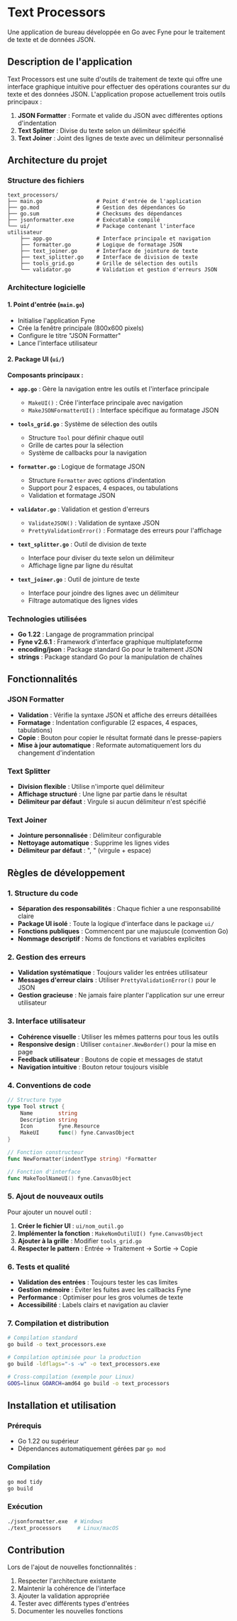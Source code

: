 # Text Processors

Une application de bureau développée en Go avec Fyne pour le traitement de texte et de données JSON.

## Description de l'application

Text Processors est une suite d'outils de traitement de texte qui offre une interface graphique intuitive pour effectuer des opérations courantes sur du texte et des données JSON. L'application propose actuellement trois outils principaux :

1. **JSON Formatter** : Formate et valide du JSON avec différentes options d'indentation
2. **Text Splitter** : Divise du texte selon un délimiteur spécifié
3. **Text Joiner** : Joint des lignes de texte avec un délimiteur personnalisé

## Architecture du projet

### Structure des fichiers

```
text_processors/
├── main.go                 # Point d'entrée de l'application
├── go.mod                  # Gestion des dépendances Go
├── go.sum                  # Checksums des dépendances
├── jsonformatter.exe       # Exécutable compilé
└── ui/                     # Package contenant l'interface utilisateur
    ├── app.go              # Interface principale et navigation
    ├── formatter.go        # Logique de formatage JSON
    ├── text_joiner.go      # Interface de jointure de texte
    ├── text_splitter.go    # Interface de division de texte
    ├── tools_grid.go       # Grille de sélection des outils
    └── validator.go        # Validation et gestion d'erreurs JSON
```

### Architecture logicielle

#### 1. Point d'entrée (`main.go`)
- Initialise l'application Fyne
- Crée la fenêtre principale (800x600 pixels)
- Configure le titre "JSON Formatter"
- Lance l'interface utilisateur

#### 2. Package UI (`ui/`)

**Composants principaux :**

- **`app.go`** : Gère la navigation entre les outils et l'interface principale
  - `MakeUI()` : Crée l'interface principale avec navigation
  - `MakeJSONFormatterUI()` : Interface spécifique au formatage JSON

- **`tools_grid.go`** : Système de sélection des outils
  - Structure `Tool` pour définir chaque outil
  - Grille de cartes pour la sélection
  - Système de callbacks pour la navigation

- **`formatter.go`** : Logique de formatage JSON
  - Structure `Formatter` avec options d'indentation
  - Support pour 2 espaces, 4 espaces, ou tabulations
  - Validation et formatage JSON

- **`validator.go`** : Validation et gestion d'erreurs
  - `ValidateJSON()` : Validation de syntaxe JSON
  - `PrettyValidationError()` : Formatage des erreurs pour l'affichage

- **`text_splitter.go`** : Outil de division de texte
  - Interface pour diviser du texte selon un délimiteur
  - Affichage ligne par ligne du résultat

- **`text_joiner.go`** : Outil de jointure de texte
  - Interface pour joindre des lignes avec un délimiteur
  - Filtrage automatique des lignes vides

### Technologies utilisées

- **Go 1.22** : Langage de programmation principal
- **Fyne v2.6.1** : Framework d'interface graphique multiplateforme
- **encoding/json** : Package standard Go pour le traitement JSON
- **strings** : Package standard Go pour la manipulation de chaînes

## Fonctionnalités

### JSON Formatter
- **Validation** : Vérifie la syntaxe JSON et affiche des erreurs détaillées
- **Formatage** : Indentation configurable (2 espaces, 4 espaces, tabulations)
- **Copie** : Bouton pour copier le résultat formaté dans le presse-papiers
- **Mise à jour automatique** : Reformate automatiquement lors du changement d'indentation

### Text Splitter
- **Division flexible** : Utilise n'importe quel délimiteur
- **Affichage structuré** : Une ligne par partie dans le résultat
- **Délimiteur par défaut** : Virgule si aucun délimiteur n'est spécifié

### Text Joiner
- **Jointure personnalisée** : Délimiteur configurable
- **Nettoyage automatique** : Supprime les lignes vides
- **Délimiteur par défaut** : ", " (virgule + espace)

## Règles de développement

### 1. Structure du code

- **Séparation des responsabilités** : Chaque fichier a une responsabilité claire
- **Package UI isolé** : Toute la logique d'interface dans le package `ui/`
- **Fonctions publiques** : Commencent par une majuscule (convention Go)
- **Nommage descriptif** : Noms de fonctions et variables explicites

### 2. Gestion des erreurs

- **Validation systématique** : Toujours valider les entrées utilisateur
- **Messages d'erreur clairs** : Utiliser `PrettyValidationError()` pour le JSON
- **Gestion gracieuse** : Ne jamais faire planter l'application sur une erreur utilisateur

### 3. Interface utilisateur

- **Cohérence visuelle** : Utiliser les mêmes patterns pour tous les outils
- **Responsive design** : Utiliser `container.NewBorder()` pour la mise en page
- **Feedback utilisateur** : Boutons de copie et messages de statut
- **Navigation intuitive** : Bouton retour toujours visible

### 4. Conventions de code

```go
// Structure type
type Tool struct {
    Name        string
    Description string
    Icon        fyne.Resource
    MakeUI      func() fyne.CanvasObject
}

// Fonction constructeur
func NewFormatter(indentType string) *Formatter

// Fonction d'interface
func MakeToolNameUI() fyne.CanvasObject
```

### 5. Ajout de nouveaux outils

Pour ajouter un nouvel outil :

1. **Créer le fichier UI** : `ui/nom_outil.go`
2. **Implémenter la fonction** : `MakeNomOutilUI() fyne.CanvasObject`
3. **Ajouter à la grille** : Modifier `tools_grid.go`
4. **Respecter le pattern** : Entrée → Traitement → Sortie → Copie

### 6. Tests et qualité

- **Validation des entrées** : Toujours tester les cas limites
- **Gestion mémoire** : Éviter les fuites avec les callbacks Fyne
- **Performance** : Optimiser pour les gros volumes de texte
- **Accessibilité** : Labels clairs et navigation au clavier

### 7. Compilation et distribution

```bash
# Compilation standard
go build -o text_processors.exe

# Compilation optimisée pour la production
go build -ldflags="-s -w" -o text_processors.exe

# Cross-compilation (exemple pour Linux)
GOOS=linux GOARCH=amd64 go build -o text_processors
```

## Installation et utilisation

### Prérequis
- Go 1.22 ou supérieur
- Dépendances automatiquement gérées par `go mod`

### Compilation
```bash
go mod tidy
go build
```

### Exécution
```bash
./jsonformatter.exe  # Windows
./text_processors     # Linux/macOS
```

## Contribution

Lors de l'ajout de nouvelles fonctionnalités :
1. Respecter l'architecture existante
2. Maintenir la cohérence de l'interface
3. Ajouter la validation appropriée
4. Tester avec différents types d'entrées
5. Documenter les nouvelles fonctions
